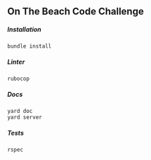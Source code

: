 ## On The Beach Code Challenge
##### Installation
```
bundle install
```
##### Linter
```
rubocop
```
##### Docs
```
yard doc
yard server
```
##### Tests
```
rspec
```
